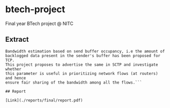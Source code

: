 # btech-project

Final year BTech project @ NITC

## Extract

```Network flows need to be prioritized dynamically in order to ensure fair sharing of bandwidth.
Bandwidth estimation based on send buffer occupancy, i.e the amount of
backlogged data present in the sender's buffer has been proposed for TCP.
This project proposes to advertise the same in SCTP and investigate whether
this parameter is useful in prioritizing network flows (at routers) and hence
ensure fair sharing of the bandwidth among all the flows.```

## Report

[Link](./reports/final/report.pdf)

